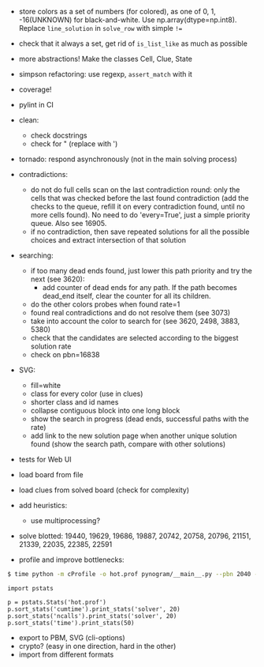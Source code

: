 - store colors as a set of numbers (for colored), as one of 0, 1, -16(UNKNOWN) for black-and-white.
Use np.array(dtype=np.int8). Replace `line_solution` in `solve_row` with simple `!=`

- check that it always a set, get rid of `is_list_like` as much as possible
- more abstractions! Make the classes Cell, Clue, State

- simpson refactoring: use regexp, `assert_match` with it
- coverage!
- pylint in CI
- clean:
  - check docstrings
  - check for " (replace with ')
- tornado: respond asynchronously (not in the main solving process)

- contradictions:
  - do not do full cells scan on the last contradiction round:
    only the cells that was checked before the last found contradiction
    (add the checks to the queue, refill it on every contradiction found,
    until no more cells found). No need to do 'every=True', just a simple priority queue.
    Also see 16905.
  - if no contradiction, then save repeated solutions
    for all the possible choices and extract intersection
    of that solution

- searching:
  - if too many dead ends found, just lower this path priority and try the next (see 3620):
    - add counter of dead ends for any path. If the path becomes dead_end itself,
    clear the counter for all its children.
  - do the other colors probes when found rate=1
  - found real contradictions and do not resolve them (see 3073)
  - take into account the color to search for (see 3620, 2498, 3883, 5380)
  - check that the candidates are selected according to the biggest solution rate
  - check on pbn=16838

- SVG:
  - fill=white
  - class for every color (use in clues)
  - shorter class and id names
  - collapse contiguous block into one long block
  - show the search in progress (dead ends, successful paths with the rate)
  - add link to the new solution page when another unique solution found
  (show the search path, compare with other solutions)

- tests for Web UI
- load board from file
- load clues from solved board (check for complexity)
- add heuristics:
  - use multiprocessing?

- solve blotted:
  19440, 19629, 19686, 19887, 20742, 20758, 20796, 21151, 21339, 22035, 22385, 22591

- profile and improve bottlenecks:

```bash
$ time python -m cProfile -o hot.prof pynogram/__main__.py --pbn 2040 --draw-final
```

```
import pstats

p = pstats.Stats('hot.prof')
p.sort_stats('cumtime').print_stats('solver', 20)
p.sort_stats('ncalls').print_stats('solver', 20)
p.sort_stats('time').print_stats(50)
```

- export to PBM, SVG (cli-options)
- crypto? (easy in one direction, hard in the other)
- import from different formats
